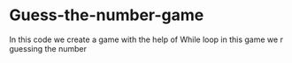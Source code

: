 # Guess-the-number-game
In this code we create a game with the help of While loop in this game we r guessing the number

